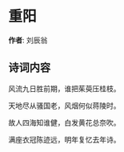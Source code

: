 # 重阳

**作者**: 刘辰翁

## 诗词内容

风流九日胜前期，谁把茱萸压桂枝。

天地尽从骚国老，风烟何似蒋陵时。

故人四海知谁健，白发黄花总奈吹。

满座衣冠陈迹远，明年复忆去年诗。

